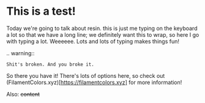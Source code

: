 # This is a test!

Today we're going to talk about resin. this is just me typing on the keyboard a lot so that we have a long line; we definitely want this to wrap, so here I go with typing a lot. Weeeeee. Lots and lots of typing makes things fun!

.. warning::

    Shit's broken. And you broke it.

So there you have it! There's lots of options here, so check out (FilamentColors.xyz)[https://filamentcolors.xyz] for more information!

Also: ~~content~~
